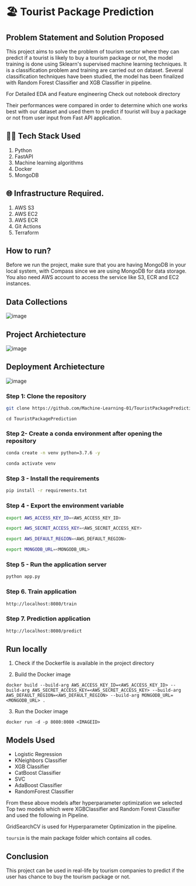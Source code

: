 # 🏖️ Tourist Package Prediction

## Problem Statement and Solution Proposed 

This project aims to solve the problem of tourism sector where they can predict if a tourist is likely to buy a tourism package or not, the model training is done using Sklearn's supervised machine learning techniques. It is a classification problem and training are carried out on dataset. Several classification techniques have been studied, the model has been finalized with Random Forest Classifier and XGB Classifier in pipeline.

For Detailed EDA and Feature engineering Check out notebook directory 

Their performances were compared in order to determine which one works best with our dataset and used them to predict if tourist will buy a package or not from user input from Fast API application.

## 👨‍💻 Tech Stack Used

1. Python 
2. FastAPI 
3. Machine learning algorithms
4. Docker
5. MongoDB

## 🌐 Infrastructure Required.

1. AWS S3
2. AWS EC2
3. AWS ECR
4. Git Actions
5. Terraform

## How to run?
Before we run the project, make sure that you are having MongoDB in your local system, with Compass since we are using MongoDB for data storage. You also need AWS account to access the service like S3, ECR and EC2 instances.

## Data Collections
![image](https://user-images.githubusercontent.com/57321948/193536736-5ccff349-d1fb-486e-b920-02ad7974d089.png)

## Project Archietecture
![image](https://user-images.githubusercontent.com/57321948/193536768-ae704adc-32d9-4c6c-b234-79c152f756c5.png)


## Deployment Archietecture
![image](https://user-images.githubusercontent.com/57321948/193536973-4530fe7d-5509-4609-bfd2-cd702fc82423.png)

### Step 1: Clone the repository
```bash
git clone https://github.com/Machine-Learning-01/TouristPackagePrediction
```
```
cd TouristPackagePrediction
```

### Step 2- Create a conda environment after opening the repository

```bash
conda create -n venv python=3.7.6 -y
```

```bash
conda activate venv
```

### Step 3 - Install the requirements
```bash
pip install -r requirements.txt
```

### Step 4 - Export the  environment variable
```bash
export AWS_ACCESS_KEY_ID=<AWS_ACCESS_KEY_ID>

export AWS_SECRET_ACCESS_KEY=<AWS_SECRET_ACCESS_KEY>

export AWS_DEFAULT_REGION=<AWS_DEFAULT_REGION>

export MONGODB_URL=<MONGODB_URL>

```

### Step 5 - Run the application server
```bash
python app.py
```

### Step 6. Train application
```bash
http://localhost:8080/train

```

### Step 7. Prediction application
```bash
http://localhost:8080/predict

```

## Run locally

1. Check if the Dockerfile is available in the project directory

2. Build the Docker image

```
docker build --build-arg AWS_ACCESS_KEY_ID=<AWS_ACCESS_KEY_ID> --build-arg AWS_SECRET_ACCESS_KEY=<AWS_SECRET_ACCESS_KEY> --build-arg AWS_DEFAULT_REGION=<AWS_DEFAULT_REGION> --build-arg MONGODB_URL=<MONGODB_URL> . 

```

3. Run the Docker image

```
docker run -d -p 8080:8080 <IMAGEID>
```
## Models Used 
- Logistic Regression
- KNeighbors Classifier
- XGB Classifier
- CatBoost Classifier
- SVC
- AdaBoost Classifier
- RandomForest Classifier

From these above models after hyperparameter optimization we selected Top two models which were XGBClassifier and Random Forest Classifier and used the following in Pipeline.

GridSearchCV is used for Hyperparameter Optimization in the pipeline.

`toursim` is the main package folder which contains all codes.


## Conclusion 
This project can be used in real-life by tourism companies to predict if the user has chance to buy the tourism package or not.